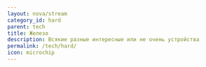 ```yaml
---
layout: nova/stream
category_id: hard
parent: tech
title: Железо
description: Всякие разные интересные или не очень устройства
permalink: /tech/hard/
icon: microchip
---
```

